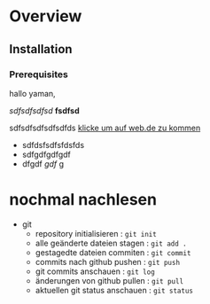 # Overview

## Installation

### Prerequisites

hallo yaman,

_sdfsdfsdfsd_ __fsdfsd__

sdfsdfsdfsdfsdfds [klicke um auf web.de zu kommen](https://web.de)

- sdfdsfsdfsfdsfds
- sdfgdfgdfgdf
- dfgdf _gdf_  g

# nochmal nachlesen 

- git
    - repository initialisieren : `git init`
    - alle geänderte dateien stagen : `git add .`
    - gestagedte dateien commiten : `git commit`
    - commits nach github pushen : `git push`
    - git commits anschauen : `git log`
    - änderungen von github pullen : `git pull`
    - aktuellen git status anschauen : `git status`


    
